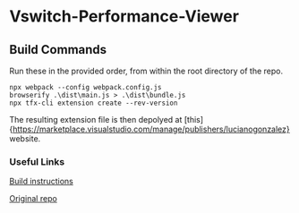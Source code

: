 ﻿# Vswitch-Performance-Viewer
## Build Commands
Run these in the provided order, from within the root directory of the repo.
```
npx webpack --config webpack.config.js
browserify .\dist\main.js > .\dist\bundle.js
npx tfx-cli extension create --rev-version
```

The resulting extension file is then depolyed at [this]{https://marketplace.visualstudio.com/manage/publishers/lucianogonzalez} website. 
### Useful Links
[Build instructions](https://docs.microsoft.com/en-us/azure/devops/extend/get-started/node?toc=%2Fazure%2Fdevops%2Fmarketplace-extensibility%2Ftoc.json&bc=%2Fazure%2Fdevops%2Fmarketplace-extensibility%2Fbreadcrumb%2Ftoc.json&view=azure-devops)

[Original repo](https://github.com/microsoft/vsts-extension-samples) 
